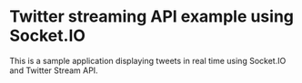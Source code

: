 # Twitter streaming API example using Socket.IO

This is a sample application displaying tweets in real time
using Socket.IO and Twitter Stream API.